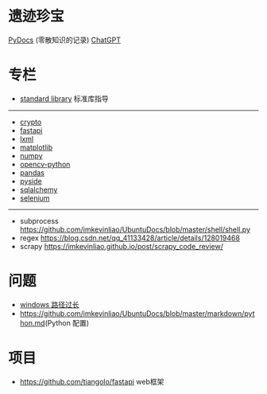 # 遗迹珍宝
[PyDocs](./markdown/PyDocs.py) (零散知识的记录)
[ChatGPT](./markdown/ChatGPT.md)
# 专栏
* [standard library](./column/stand.md) 标准库指导
--------------------------------------
* [crypto](./column/crypto.md)
* [fastapi](./column/fastapi.md)
* [lxml](./column/lxml.md)
* [matplotlib](./column/matplotlib.md)
* [numpy](./column/numpy.md)
* [opencv-python](./column/opencv-python.md)
* [pandas](./column/pandas.md)
* [pyside](./column/pyside.md)
* [sqlalchemy](./column/sqlalchemy.md)
* [selenium](./column/selenium.md)
---
* subprocess <https://github.com/imkevinliao/UbuntuDocs/blob/master/shell/shell.py>
* regex <https://blog.csdn.net/qq_41133428/article/details/128019468>
* scrapy <https://imkevinliao.github.io/post/scrapy_code_review/>
# 问题
* [windows 路径过长](./markdown/windows路径过长问题.md)
* <https://github.com/imkevinliao/UbuntuDocs/blob/master/markdown/python.md>(Python 配置)
# 项目
* <https://github.com/tiangolo/fastapi> web框架
